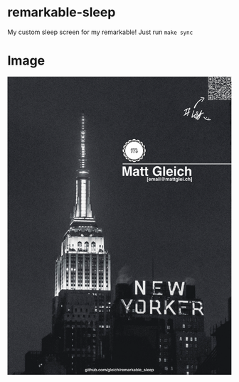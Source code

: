 # remarkable-sleep

My custom sleep screen for my remarkable! Just run `make sync`

# Image

![raw image](exported_frame.png)
